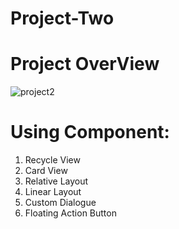 # Project-Two
# Project OverView
![project2](https://user-images.githubusercontent.com/48696824/94286061-51186b00-ff76-11ea-85b0-7922d97e914c.jpg)

# Using Component:
01. Recycle View
02. Card View
03. Relative Layout
04. Linear Layout
05. Custom Dialogue
06. Floating Action Button
